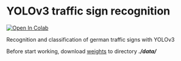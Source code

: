 # YOLOv3 traffic sign recognition


<a href="https://colab.research.google.com/github/anastasiyaperk/blob/master/colab_gpu.ipynb"><img src="https://colab.research.google.com/assets/colab-badge.svg" alt="Open In Colab"></a>  


Recognition and classification of german traffic signs with YOLOv3

Before start working, download [weights](https://drive.google.com/file/d/1CJPPsmh-21ZkWyTIhcm7n1Fe9edAffAh/view?usp=sharing) to directory ***./data/***
